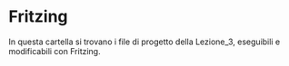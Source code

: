 # Fritzing
In questa cartella si trovano i file di progetto della Lezione_3, eseguibili e modificabili con Fritzing.
